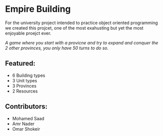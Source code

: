 # Empire Building

For the university project intended to practice object oriented programming we created this projcet, one of the most exahusting but yet the most enjoyable proejct ever.

*A game where you start with a provicne and try to expand and conquer the 2 other provinces, you only have 50 turns to do so.*

## Featured:
- 6 Building types
- 3 Unit types
- 3 Provinces
- 2 Resources

## Contributors:
- Mohamed Saad
- Amr Nader
- Omar Shokeir

